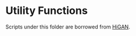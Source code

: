 # Utility Functions

Scripts under this folder are borrowed from [HiGAN](https://github.com/genforce/higan).
